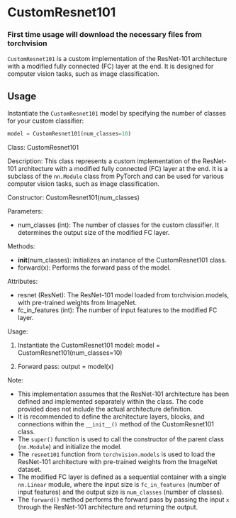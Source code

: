 # CustomResnet101

### First time usage will download the necessary files from torchvision

`CustomResnet101` is a custom implementation of the ResNet-101 architecture with a modified fully connected (FC) layer at the end. It is designed for computer vision tasks, such as image classification.

## Usage

Instantiate the `CustomResnet101` model by specifying the number of classes for your custom classifier:

```python
model = CustomResnet101(num_classes=10)
```

Class: CustomResnet101

Description:
This class represents a custom implementation of the ResNet-101 architecture with a modified fully connected (FC) layer at the end. It is a subclass of the `nn.Module` class from PyTorch and can be used for various computer vision tasks, such as image classification.

Constructor:
CustomResnet101(num_classes)

Parameters:

- num_classes (int): The number of classes for the custom classifier. It determines the output size of the modified FC layer.

Methods:

- **init**(num_classes): Initializes an instance of the CustomResnet101 class.
- forward(x): Performs the forward pass of the model.

Attributes:

- resnet (ResNet): The ResNet-101 model loaded from torchvision.models, with pre-trained weights from ImageNet.
- fc_in_features (int): The number of input features to the modified FC layer.

Usage:

1. Instantiate the CustomResnet101 model:
   model = CustomResnet101(num_classes=10)

2. Forward pass:
   output = model(x)

Note:

- This implementation assumes that the ResNet-101 architecture has been defined and implemented separately within the class. The code provided does not include the actual architecture definition.
- It is recommended to define the architecture layers, blocks, and connections within the `__init__()` method of the CustomResnet101 class.
- The `super()` function is used to call the constructor of the parent class (`nn.Module`) and initialize the model.
- The `resnet101` function from `torchvision.models` is used to load the ResNet-101 architecture with pre-trained weights from the ImageNet dataset.
- The modified FC layer is defined as a sequential container with a single `nn.Linear` module, where the input size is `fc_in_features` (number of input features) and the output size is `num_classes` (number of classes).
- The `forward()` method performs the forward pass by passing the input `x` through the ResNet-101 architecture and returning the output.
